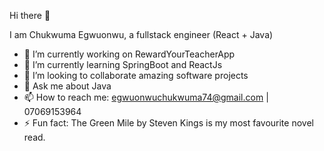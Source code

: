 Hi there 👋

I am Chukwuma Egwuonwu, a fullstack engineer (React + Java)

- 🔭 I’m currently working on RewardYourTeacherApp
- 🌱 I’m currently learning SpringBoot and ReactJs
- 👯 I’m looking to collaborate amazing software projects
- 💬 Ask me about Java
- 📫 How to reach me: egwuonwuchukwuma74@gmail.com | 07069153964
- ⚡ Fun fact: The Green Mile by Steven Kings is my most favourite novel read.

